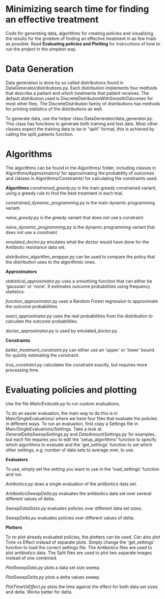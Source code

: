 # Minimizing search time for finding an effective treatment
Code for generating data, algorithms for creating policies and visualizing the results for the problem of finding an 
effective treatment in as few trials as possible. Read **Evaluating policies and Plotting** for instructions of how to
run the project in the simplest way.

# Data Generation
Data generation is done by so called distributions found in DataGenerator/distributions.py. Each distribution implements
four methods that describe a patient and which treatments that patient receives. The default distribution used is 
DiscreteDistributionWithSmoothOutcomes for most other files. The DiscreteDistributon family of distributions has 
methods for printing statistics of the distributions as well.

To generate data, use the helper class DataGenerator/data_generator.py. This class has functions to generate both 
training and test data. Most other classes expect the training data to be in "split" format, this is achieved by calling
the split_patients function.

# Algorithms
The algorithms can be found in the Algorithms/ folder, including classes in Algorithms/Approximators/ for approximating
the probability of outcomes and classes in Algorithms/Constraints/ for calculating the constraints used.

**Algorithms**
*constrained_greedy.py* is the main greedy constrained variant, using a greedy rule to find the best treatment in each
trial.

*constrained_dynamic_programming.py* is the main dynamic programming variant.

*naive_greedy.py* is the greedy variant that does not use a constraint.

*naive_dynamic_programming.py* is the dynamic programming variant that does not use a constraint.

*emulated_doctor.py* emulates what the doctor would have done for the Antibiotic resistance data set.

*distribution_algorithm_wrapper.py* can be used to compare the policy that the distribution uses to the algorithmic 
ones.

**Approximators**

*statistical_approximator.py* uses a smoothing function that can either be 'gaussian' or 'none'. It estimates outcome 
probabilities using frequency statistics.

*function_approximator.py* uses a Random Forest regression to approximate the outcome probabilities.

*exact_approximator.py* uses the real probabilities from the distribution to calculate the outcome probabilities.

*doctor_approximator.py* is used by emulated_doctor.py.

**Constraints**

*better_treatment_constraint.py* can either use an 'upper' or 'lower' bound for quickly estimating the constraint.

*true_constraint.py* calculates the constraint exactly, but requires more processing time.

# Evaluating policies and plotting

Use the file *Main/Evaluate.py* to run custom evaluations.

To do an easier evaluation, the main way to do this is in Main/SingleEvaluations/ where we have four files that evaluate
the policies in different ways. To run an evaluation, first copy a Settings file in Main/SingleEvaluations/Settings.
Take a look at *GeneralDeltaSweepSettings.py* and *DataAmountSettings.py* for examples, but each file requires you to
edit the 'setup_algorithms' function to specify which algorithms to evaluate and the 'get_settings' function to set 
which other settings, e.g. number of data sets to average over, to use.

**Evaluators**

To use, simply set the setting you want to use in the 'load_settings' function and run.

*Antibiotics.py* does a single evaluation of the antibiotics data set.

*AntibioticsSweepDelta.py* evaluates the antibiotics data set over several different values of delta.

*SweepDataSizes.py* evaluates policies over different data set sizes.

*SweepDelta.pu* evaluates policies over different values of delta.

**Plotters**

To re-plot already evaluated policies, the plotters can be used. Can also plot Time vs Effect instead of separate plots.
Simply change the 'get_settings' function to load the correct settings file. The Antibiotics files are used to plot 
antibiotics data. The Split files are used to plot two separate images instead of one combined.

*PlotSweepData.py* plots a data set size sweep.

*PlotSweepDelta.py* plots a delta values sweep.

*PlotTimeVsEffect.py* plots the time against the effect for both data set sizes and delta. Works better for delta.